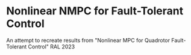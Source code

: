 # Nonlinear NMPC for Fault-Tolerant Control
An attempt to recreate results from "Nonlinear MPC for Quadrotor Fault-Tolerant Control" RAL 2023
